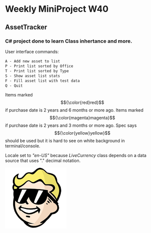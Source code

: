 # Weekly MiniProject W40
## AssetTracker
### C# project done to learn Class inhertance and more.

User interface commands:
```
A - Add new asset to list
P - Print list sorted by Office
T - Print list sorted by Type
S - Show asset list stats
F - Fill asset list with test data
Q - Quit
```

Items marked $${\color{red}red}$$ if purchase date is 2 years and 6 months or more ago.
Items marked $${\color{magenta}magenta}$$ if purchase date is 2 years and 3 months or more ago.
Spec says $${\color{yellow}yellow}$$ should be used but it is hard to see on white background in terminal/console. 

Locale set to *"en-US"* because *LiveCurrency* class depends on a data source that uses "." decimal notation.

![hello](images/vaultboy_sunglasses.png)
